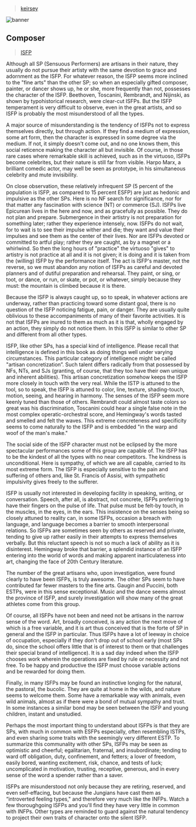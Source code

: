 > [keirsey](../)

![banner](/mbti/photos/banner.png)

## Composer

> [ISFP](/mbti/types/isfp)

Although all SP (Sensuous Performers) are artisans in their nature, they usually do not pursue their artisty with the same devotion to grace and adornment as the ISFP. For whatever reason, the ISFP seems more inclined to the "fine arts" than the other SP; so when an especially gifted composer, painter, or dancer shows up, he or she, more frequently than not, possesses the character of the ISFP. Beethoven, Toscanini, Rembrandt, and Nijinski, as shown by typohistorical research, were clear-cut ISFPs. But the ISFP temperament is very difficult to observe, even in the great artists, and so ISFP is probably the most misunderstood of all the types.

A major source of misunderstanding is the tendency of ISFPs not to express themselves directly, but through action. If they find a medium of expression, some art form, then the character is expressed in some degree via the medium. If not, it simply doesn't come out, and no one knows them, this social reticence making the character all but invisible. Of course, in those rare cases where remarkable skill is achieved, such as in the virtuoso, ISFPs become celebrites, but their nature is still far from visible. Harpo Marx, a brilliant comedic actor, may well be seen as prototype, in his simultaneous celebrity and mute invisibility.

On close observation, these relatively infrequent SP (5 percent of the population is ISFP, as compared to 15 percent ESFP) are just as hedonic and impulsive as the other SPs. Here is no NF search for significance, nor for that matter any fascination with science (NT) or commerce (SJ). ISFPs live Epicurean lives in the here and now, and as gracefully as possible. They do not plan and prepare. Submergence in their artistry is not preparation for something later; rather they experience intensely, now. ISFPs do not wait, for to wait is to see their impulse wither and die; they want and value their impulses and see them as the center of their lives. Nor are ISFPs devoted or committed to artful play; rather they are caught, as by a magnet or a whirlwind. So then the long hours of "practice" the virtuoso "gives" to artistry is not practice at all and it is not given; it is doing and it is taken from the (willing) ISFP by the performance itself. The act is ISFP's master, not the reverse, so we must abandon any notion of ISFPs as careful and devoted planners and of dutiful preparation and rehearsal. They paint, or sing, or toot, or dance, or run, or skate, or pot, or whatever, simply because they must: the mountain is climbed because it is there.

Because the ISFP is always caught up, so to speak, in whatever actions are underway, rather than practicing toward some distant goal, there is no question of the ISFP noticing fatigue, pain, or danger. They are usually quite oblivious to these accompaniments of many of their favorite activities. It is not that ISFPs are inured to them as much as it is that, wholly engaged by an action, they simply do not notice them. In this ISFP is similar to other SP and different from all other types.

ISFP, like other SPs, has a special kind of intelligence. Please recall that intelligence is defined in this book as doing things well under varying circumstances. This particular category of intelligence might be called "artisan concretization”. Such talent differs radically from that possessed by NFs, NTs, and SJs (granting, of course, that they too have their own unique and inherent abilities). This artisan concretization somehow keeps the ISFP more closely in touch with the very real. While the ISTP is attuned to the tool, so to speak, the ISFP is attuned to color, line, texture, shading-touch, motion, seeing, and hearing in harmony. The senses of the ISFP seem more keenly tuned than those of others. Rembrandt could almost taste colors so great was his discrimination, Toscanini could hear a single false note in the most complex operatic-orchestral score, and Hemingway's words tasted and smelled and felt the waves. This extreme concreteness and specificity seems to come naturally to the ISFP and is embedded "in the warp and woof of the man's make."

The social side of the ISFP character must not be eclipsed by the more spectacular performances some of this group are capable of. The ISFP has to be the kindest of all the types with no near competitors. The kindness is unconditional. Here is sympathy, of which we are all capable, carried to its most extreme form. The ISFP is especially sensitive to the pain and suffering of others and, like St. Francis of Assisi, with sympathetic impulsivity gives freely to the sufferer.

ISFP is usually not interested in developing facility in speaking, writing, or conversation. Speech, after all, is abstract, not concrete, ISFPs preferring to have their fingers on the pulse of life. That pulse must be felt-by touch, in the muscles, in the eyes, in the ears. This insistence on the senses being so closely attuned to reality can, in some ISFPs, occasion a breach with language, and language becomes a barrier to smooth interpersonal relations. So ISFPs are sometimes seen by others as reserved and private, tending to give up rather easily in their attempts to express themselves verbally. But this reluctant speech is not so much a lack of ability as it is disinterest. Hemingway broke that barrier, a splendid instance of an ISFP entering into the world of words and making apparent inarticulateness into art, changing the face of 20th Century literature.

The number of the great artisans who, upon investigation, were found clearly to have been ISFPs, is truly awesome. The other SPs seem to have contributed far fewer masters to the fine arts. Gaugin and Puccini, both ESTPs, were in this sense exceptional. Music and the dance seems almost the province of ISFP, and surely investigation will show many of the great athletes come from this group.

Of course, all ISFPs have not been and need not be artisans in the narrow sense of the word. Art, broadly conceived, is any action the next move of which is a free variable, and it is art thus conceived that is the forte of SP in general and the ISFP in particular. Thus ISFPs have a lot of leeway in choice of occupation, especially if they don't drop out of school early (most SPs do, since the school offers little that is of interest to them or that challenges their special brand of intelligence). It is a sad day indeed when the ISFP chooses work wherein the operations are fixed by rule or necessity and not free. To be happy and productive the ISFP must choose variable actions and be rewarded for doing them.

Finally, in many ISFPs may be found an instinctive longing for the natural, the pastoral, the bucolic. They are quite at home in the wilds, and nature seems to welcome them. Some have a remarkable way with animals, even wild animals, almost as if there were a bond of mutual sympathy and trust. In some instances a similar bond may be seen between the ISFP and young children, instant and unstudied.

Perhaps the most important thing to understand about ISFPs is that they are SPs, with much in common with ESFPs especially, often resembling ISTPs, and even sharing some traits with the seemingly very different ESTP. To summarize this communality with other SPs, ISFPs may be seen as optimistic and cheerful; egalitarian, fraternal, and insubordinate; tending to ward off obligation, duty, confinement, and fetters; a lover of freedom, easily bored, wanting excitement, risk, chance, and tests of luck; uncomplicated in motivation, trusting, receptive, generous, and in every sense of the word a spender rather than a saver.

ISFPs are misunderstood not only because they are retiring, reserved, and even self-effacing, but because the Jungians have cast them as “introverted feeling types," and therefore very much like the INFPs. Watch a few thoroughgoing ISFPs and you'll find they have very little in common with INFPs. Other types are reminded to guard against the natural tendency to project their own traits of character onto the silent ISFP.

